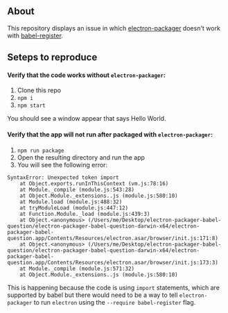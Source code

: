 About
---
This repository displays an issue in which [electron-packager](https://github.com/electron-userland/electron-packager) doesn't work with [babel-register](https://babeljs.io/docs/usage/babel-register).

Seteps to reproduce
---
#### Verify that the code works without `electron-packager`:
1. Clone this repo
2. `npm i`
3. `npm start`

You should see a window appear that says Hello World.


#### Verify that the app will not run after packaged with `electron-packager`:
1. `npm run package`
2. Open the resulting directory and run the app
3. You will see the following error:

```
SyntaxError: Unexpected token import
    at Object.exports.runInThisContext (vm.js:78:16)
    at Module._compile (module.js:543:28)
    at Object.Module._extensions..js (module.js:580:10)
    at Module.load (module.js:488:32)
    at tryModuleLoad (module.js:447:12)
    at Function.Module._load (module.js:439:3)
    at Object.<anonymous> (/Users/me/Desktop/electron-packager-babel-question/electron-packager-babel-question-darwin-x64/electron-packager-babel-question.app/Contents/Resources/electron.asar/browser/init.js:171:8)
    at Object.<anonymous> (/Users/me/Desktop/electron-packager-babel-question/electron-packager-babel-question-darwin-x64/electron-packager-babel-question.app/Contents/Resources/electron.asar/browser/init.js:173:3)
    at Module._compile (module.js:571:32)
    at Object.Module._extensions..js (module.js:580:10)
```

This is happening because the code is using `import` statements, which are supported by babel but there would need to be a way to tell `electron-packager` to run `electron` using the `--require babel-register` flag.
